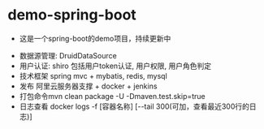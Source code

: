 # demo-spring-boot
- 这是一个spring-boot的demo项目，持续更新中
+ 数据源管理: DruidDataSource
+ 用户认证: shiro
  包括用户token认证, 用户权限, 用户角色判定
+ 技术框架
  spring mvc + mybatis, redis, mysql
+ 发布
  阿里云服务器支撑 + docker + jenkins
+ 打包命令mvn clean package -U -Dmaven.test.skip=true
+ 日志查看 docker logs -f [容器名称] [--tail 300(可加，查看最近300行的日志)]
